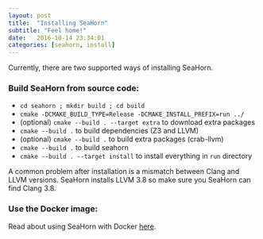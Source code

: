```yaml
---
layout: post
title:  "Installing SeaHorn"
subtitle: "Feel home!"
date:   2016-10-14 23:34:01
categories: [seahorn, install]
---
```


Currently, there are two supported ways of installing SeaHorn.

### Build SeaHorn from source code:

* `cd seahorn ; mkdir build ; cd build`
* `cmake -DCMAKE_BUILD_TYPE=Release -DCMAKE_INSTALL_PREFIX=run ../ `
* (optional) `cmake --build . --target extra` to download extra packages
* `cmake --build .` to build dependencies (Z3 and LLVM)
* (optional) `cmake --build .` to build extra packages (crab-llvm)
* `cmake --build .` to build seahorn
* `cmake --build . --target install` to install everything in `run` directory

A common problem after installation is a mismatch between Clang and
LLVM versions. SeaHorn installs LLVM 3.8 so make sure you SeaHorn can
find Clang 3.8.

### Use the Docker image:

Read about using SeaHorn with Docker
[here](http://seahorn.github.io/seahorn/install/docker/2018/02/24/seahorn-with-docker.html).
